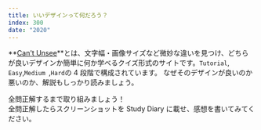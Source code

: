```yaml
---
title: いいデザインって何だろう？
index: 300
date: "2020"
---
```


**[Can't Unsee](https://cantunsee.space/)**とは、文字幅・画像サイズなど微妙な違いを見つけ、どちらが良いデザインか簡単に何か学べるクイズ形式のサイトです。`Tutorial`,` Easy`,`Medium `,`Hard`の 4 段階で構成されています。
なぜそのデザインが良いのか悪いのか、解説もしっかり読みましょう。

全問正解するまで取り組みましょう！  
全問正解したらスクリーンショットを Study Diary に載せ、感想を書いてみてください。
